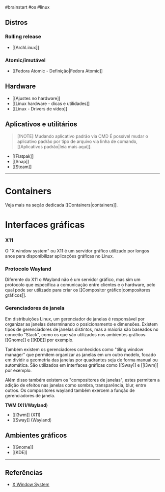 #brainstart #os #linux

## Distros
### Rolling release
- [[ArchLinux]]

### Atomic/imutável
- [[Fedora Atomic - Definição|Fedora Atomic]]

## Hardware
- [[Ajustes no hardware]]
- [[Linux hardware - dicas e utilidades]]
- [[Linux - Drivers de vídeo]]

## Aplicativos e utilitários

> [!NOTE] Mudando aplicativo padrão via CMD
> É possível mudar o aplicativo padrão por tipo de arquivo via linha de comando, [[Aplicativos padrão|leia mais aqui]].

- [[Flatpak]]
- [[Snap]]
- [[Steam]]

---
# Containers
Veja mais na seção dedicada [[Containers|containers]].

# Interfaces gráficas

### X11
O "X window system" ou X11 é um servidor gráfico utilizado por longos anos para disponibilizar aplicações gráficas no Linux.

### Protocolo Wayland
Diferente do X11 o Wayland não é um servidor gráfico, mas sim um protocolo que especifica a comunicação entre clientes e o hardware, pelo qual pode ser utilizado para criar os [[Compositor gráfico|compositores gráficos]].

### Gerenciadores de janela
Em distribuições Linux, um gerenciador de janelas é responsável por organizar as janelas determinando o posicionamento e dimensões. Existem tipos de gerenciadores de janelas distintos, mas a maioria são baseados no conceito "Stack", como os que são utilizados nos ambientes gráficos [[Gnome]] e [[KDE]] por exemplo.

Também existem os gerenciadores conhecidos como "tiling window manager" que permitem organizar as janelas em um outro modelo, focado em dividir a geometria das janelas por quadrantes seja de forma manual ou automática. São utilizados em interfaces gráficas como [[Sway]] e [[i3wm]] por exemplo.

Além disso também existem os "compositores de janelas", estes permitem a adição de efeitos nas janelas como sombra, transparência, blur, entre outros. Os compositores wayland também exercem a função de gerenciadores de janela.

**TWM (X11/Wayland)**
- [[i3wm]] (X11)
- [[Sway]] (Wayland)

## Ambientes gráficos
- [[Gnome]]
- [[KDE]]

---
## Referências
- [X Window System](https://en.wikipedia.org/wiki/X_Window_System)